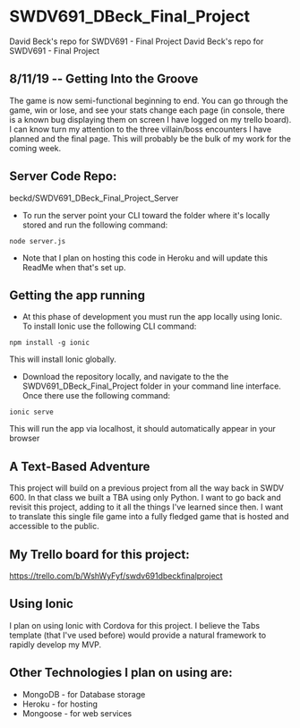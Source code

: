 # SWDV691_DBeck_Final_Project
David Beck's repo for SWDV691 - Final Project	David Beck's repo for SWDV691 - Final Project

## 8/11/19 -- Getting Into the Groove
The game is now semi-functional beginning to end. You can go through the game, win or lose, and see your stats change each page (in console, there is a known bug displaying them on screen I have logged on my trello board). I can know turn my attention to the three villain/boss encounters I have planned and the final page. This will probably be the bulk of my work for the coming week.

## Server Code Repo:
beckd/SWDV691_DBeck_Final_Project_Server
* To run the server point your CLI toward the folder where it's locally stored and run the following command:
```
node server.js
```
* Note that I plan on hosting this code in Heroku and will update this ReadMe when that's set up.

 ## Getting the app running
* At this phase of development you must run the app locally using Ionic. To install Ionic use the following CLI command:
```
npm install -g ionic
```
This will install Ionic globally. 
* Download the repository locally, and navigate to the the SWDV691_DBeck_Final_Project folder in your command line interface. Once there use the following command:
```
ionic serve
```
This will run the app via localhost, it should automatically appear in your browser

 ## A Text-Based Adventure
This project will build on a previous project from all the way back in SWDV 600. In that class we built a TBA using only Python. I want to go back and revisit this project, adding to it all the things I've learned since then. I want to translate this single file game into a fully fledged game that is hosted and accessible to the public.

 ## My Trello board for this project:
https://trello.com/b/WshWyFyf/swdv691dbeckfinalproject

 ## Using Ionic
I plan on using Ionic with Cordova for this project. I believe the Tabs template (that I've used before) would provide a natural framework to rapidly develop my MVP. 

 ## Other Technologies I plan on using are:
* MongoDB - for Database storage
* Heroku - for hosting
* Mongoose - for web services
